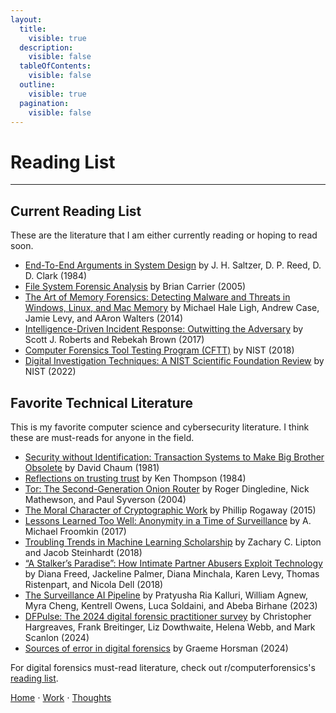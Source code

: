 ```yaml
---
layout:
  title:
    visible: true
  description:
    visible: false
  tableOfContents:
    visible: false
  outline:
    visible: true
  pagination:
    visible: false
---
```


# Reading List

***

## Current Reading List

These are the literature that I am either currently reading or hoping to read soon.

- [End-To-End Arguments in System Design](https://dl.acm.org/doi/pdf/10.1145/357401.357402) by J. H. Saltzer, D. P. Reed, D. D. Clark (1984)
- [File System Forensic Analysis](https://www.amazon.com/System-Forensic-Analysis-Brian-Carrier/dp/0321268172) by Brian Carrier (2005)
- [The Art of Memory Forensics: Detecting Malware and Threats in Windows, Linux, and Mac Memory](http://smile.amazon.com/Art-Memory-Forensics-Detecting-Malware/dp/1118825098) by Michael Hale Ligh, Andrew Case, Jamie Levy, and AAron Walters (2014)
- [Intelligence-Driven Incident Response: Outwitting the Adversary](https://www.amazon.com/Intelligence-Driven-Incident-Response-Outwitting-Adversary/dp/1491934948) by Scott J. Roberts and Rebekah Brown (2017)
- [Computer Forensics Tool Testing Program (CFTT)](https://www.nist.gov/itl/ssd/software-quality-group/computer-forensics-tool-testing-program-cftt) by NIST (2018)
- [Digital Investigation Techniques: A NIST Scientific Foundation Review](https://www.nist.gov/publications/digital-investigation-techniques-nist-scientific-foundation-review) by NIST (2022)

## Favorite Technical Literature

This is my favorite computer science and cybersecurity literature. I think these are must-reads for anyone in the field.

- [Security without Identification: Transaction Systems to Make Big Brother Obsolete](https://dl.acm.org/doi/abs/10.1145/4372.4373) by David Chaum (1981)
- [Reflections on trusting trust](https://dl.acm.org/doi/10.1145/358198.358210) by Ken Thompson (1984)
- [Tor: The Second-Generation Onion Router](https://svn-archive.torproject.org/svn/projects/design-paper/tor-design.pdf) by Roger Dingledine, Nick Mathewson, and Paul Syverson (2004)
- [The Moral Character of Cryptographic Work](https://web.cs.ucdavis.edu/~rogaway/papers/moral-fn.pdf) by Phillip Rogaway (2015)
- [Lessons Learned Too Well: Anonymity in a Time of Surveillance](https://repository.law.miami.edu/cgi/viewcontent.cgi?article=1311&context=fac_articles) by A. Michael Froomkin (2017)
- [Troubling Trends in Machine Learning Scholarship](https://arxiv.org/pdf/1807.03341) by Zachary C. Lipton and Jacob Steinhardt (2018)
- [“A Stalker’s Paradise”: How Intimate Partner Abusers Exploit Technology](http://nixdell.com/papers/stalkers-paradise-intimate.pdf) by Diana Freed, Jackeline Palmer, Diana Minchala, Karen Levy, Thomas Ristenpart, and Nicola Dell (2018)
- [The Surveillance AI Pipeline](https://arxiv.org/pdf/2309.15084) by Pratyusha Ria Kalluri, William Agnew, Myra Cheng, Kentrell Owens, Luca Soldaini, and Abeba Birhane (2023)
- [DFPulse: The 2024 digital forensic practitioner survey](https://www.sciencedirect.com/science/article/pii/S2666281724001719#fn0030) by Christopher Hargreaves, Frank Breitinger, Liz Dowthwaite, Helena Webb, and Mark Scanlon (2024)
- [Sources of error in digital forensics](https://www.sciencedirect.com/science/article/pii/S2666281724000027) by Graeme Horsman (2024)

For digital forensics must-read literature, check out r/computerforensics's [reading list](https://www.reddit.com/r/computerforensics/wiki/resources/#wiki_most_important).
 
[Home](https://app.gitbook.com/o/0kO27okC5uVB9ALX3rho/s/036xtfEIzcEdGegONXWM/) ⋅ [Work](https://app.gitbook.com/o/0kO27okC5uVB9ALX3rho/s/WaFS755Q4sf02CxLcghQ/) ⋅ [Thoughts](https://app.gitbook.com/o/0kO27okC5uVB9ALX3rho/s/s4QQPMntQ25hmJToKSOu/)
